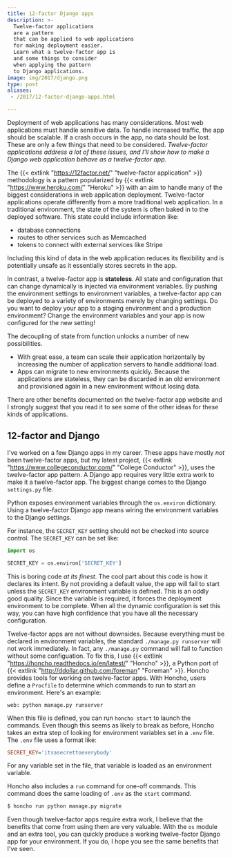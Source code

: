 ```yaml
---
title: 12-factor Django apps
description: >-
  Twelve-factor applications
  are a pattern
  that can be applied to web applications
  for making deployment easier.
  Learn what a twelve-factor app is
  and some things to consider
  when applying the pattern
  to Django applications.
image: img/2017/django.png
type: post
aliases:
 - /2017/12-factor-django-apps.html

---
```


Deployment of web applications
has many considerations.
Most web applications must handle sensitive data.
To handle increased traffic,
the app should be scalable.
If a crash occurs
in the app,
no data should be lost.
These are only a few things
that need to be considered.
*Twelve-factor applications address a lot
of these issues,
and I'll show how to make a Django web application
behave as a twelve-factor app.*

The {{< extlink "https://12factor.net/" "twelve-factor application" >}} methodology
is a pattern popularized by {{< extlink "https://www.heroku.com/" "Heroku" >}}
with an aim
to handle many of the biggest considerations
in web application deployment.
Twelve-factor applications operate differently
from a more traditional web application.
In a traditional environment,
the state of the system
is often baked in
to the deployed software.
This state could include information
like:

* database connections
* routes to other services such as Memcached
* tokens to connect with external services like Stripe

Including this kind of data
in the web application
reduces its flexibility
and is potentially unsafe
as it essentially stores secrets
in the app.

In contrast,
a twelve-factor app is **stateless**.
All state and configuration that can change dynamically
is injected via environment variables.
By pushing the environment settings
to environment variables,
a twelve-factor app can be deployed
to a variety of environments
merely by changing settings.
Do you want to deploy your app to a staging environment
and a production environment?
Change the environment variables
and your app is now configured for the new setting!

The decoupling of state from function
unlocks a number of new possibilities.

* With great ease,
  a team can scale their application horizontally
  by increasing the number of application servers
  to handle additional load.
* Apps can migrate to new environments quickly.
  Because the applications are stateless,
  they can be discarded in an old environment
  and provisioned again in a new environment
  without losing data.

There are other benefits documented
on the twelve-factor app website
and I strongly suggest that you read it
to see some of the other ideas
for these kinds of applications.

## 12-factor and Django

I've worked on a few Django apps
in my career.
These apps have mostly *not* been twelve-factor apps,
but my latest project,
{{< extlink "https://www.collegeconductor.com/" "College Conductor" >}},
uses the twelve-factor app pattern.
A Django app requires very little extra work
to make it a twelve-factor app.
The biggest change comes to the Django `settings.py` file.

Python exposes environment variables
through the `os.environ` dictionary.
Using a twelve-factor Django app means
wiring the environment variables to the Django settings.

For instance,
the `SECRET_KEY` setting should not be checked into source control.
The `SECRET_KEY` can be set like:

```python
import os

SECRET_KEY = os.environ['SECRET_KEY']
```

This is boring code
*at its finest*.
The cool part about this code
is how it declares its intent.
By not providing a default value,
the app will fail to start
unless the `SECRET_KEY` environment variable is defined.
This is an oddly good quality.
Since the variable is required,
it forces the deployment environment
to be complete.
When all the dynamic configuration is set this way,
you can have high confidence
that you have all the necessary configuration.

Twelve-factor apps are not without downsides.
Because everything must be declared in environment variables,
the standard `./manage.py runserver` will not work immediately.
In fact,
any `./manage.py` command will fail to function
without some configuation.
To fix this,
I use {{< extlink "https://honcho.readthedocs.io/en/latest/" "Honcho" >}},
a Python port of {{< extlink "http://ddollar.github.com/foreman" "Foreman" >}}.
Honcho provides tools for working
on twelve-factor apps.
With Honcho,
users define a `Procfile`
to determine which commands to run
to start an environment.
Here's an example:

```text
web: python manage.py runserver
```

When this file is defined,
you can run `honcho start`
to launch the commands.
Even though this seems as likely to break as before,
Honcho takes an extra step of looking
for environment variables
set in a `.env` file.
The `.env` file uses a format like:

```ini
SECRET_KEY='itsasecrettoeverybody'
```

For any variable set
in the file,
that variable is loaded
as an environment variable.

Honcho also includes a `run` command
for one-off commands.
This command does the same loading of `.env`
as the `start` command.

```bash
$ honcho run python manage.py migrate
```

Even though twelve-factor apps require extra work,
I believe that the benefits
that come from using them are very valuable.
With the `os` module
and an extra tool,
you can quickly produce a working twelve-factor Django app
for your environment.
If you do,
I hope you see the same benefits
that I've seen.
